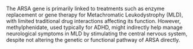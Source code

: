 The ARSA gene is primarily linked to treatments such as enzyme replacement or gene therapy for Metachromatic Leukodystrophy (MLD), with limited traditional drug interactions affecting its function. However, methylphenidate, used typically for ADHD, might indirectly help manage neurological symptoms in MLD by stimulating the central nervous system, despite not altering the genetic or functional pathway of ARSA directly.